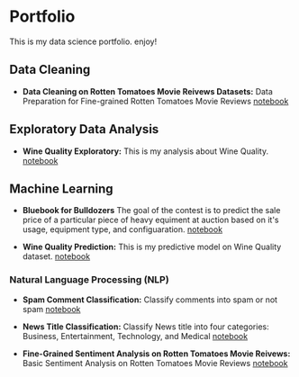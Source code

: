 # Portfolio

This is my data science portfolio. enjoy!

## Data Cleaning

* **Data Cleaning on Rotten Tomatoes Movie Reivews Datasets:**
Data Preparation for Fine-grained Rotten Tomatoes Movie Reviews
[notebook](https://github.com/tegardp/data-science/blob/master/20191212%20Rotten%20Tomatoes%20Movie%20Reviews%20Sentiment%20Analysis/Data%20preparation.ipynb)

## Exploratory Data Analysis

* **Wine Quality Exploratory:**
This is my analysis about Wine Quality.
[notebook](https://github.com/tegardp/data-science/blob/master/20191115%20Wine%20Quality/EDA.ipynb)

## Machine Learning

* **Bluebook for Bulldozers**
The goal of the contest is to predict the sale price of a particular piece of heavy equiment at auction based on it's usage, equipment type, and configuaration.
[notebook](https://github.com/tegardp/data-science/blob/master/20192112%20Blue%20Book%20for%20Bulldozers/Main.ipynb)

* **Wine Quality Prediction:**
This is my predictive model on Wine Quality dataset.
[notebook](https://github.com/tegardp/data-science/blob/master/20191115%20Wine%20Quality/EDA.ipynb)

### Natural Language Processing (NLP)

* **Spam Comment Classification:**
Classify comments into spam or not spam
[notebook](https://github.com/tegardp/data-science/blob/master/20191210%20Spam%20Comment%20Classification/Comment%20Classification.ipynb)

* **News Title Classification:**
Classify News title into four categories: Business, Entertainment, Technology, and Medical
[notebook](https://github.com/tegardp/data-science/blob/master/20191210%20News%20Title%20Classification/News%20Title%20Classification.ipynb)

* **Fine-Grained Sentiment Analysis on Rotten Tomatoes Movie Reivews:**
Basic Sentiment Analysis on Rotten Tomatoes Movie Reviews
[notebook](https://github.com/tegardp/data-science/blob/master/20191212%20Rotten%20Tomatoes%20Movie%20Reviews%20Sentiment%20Analysis/Sentiment%20Analysis.ipynb)


